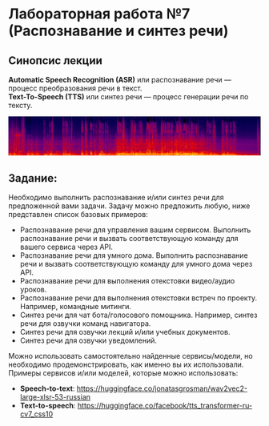 # Лабораторная работа №7 (Распознавание и синтез речи)

## Синопсис лекции

**Automatic Speech Recognition (ASR)** или распознавание речи — процесс преобразования речи в текст.  
**Text-To-Speech (TTS)** или синтез речи — процесс генерации речи по тексту.

![ASR and TTS](task7.png)

## Задание:
Необходимо выполнить распознавание и/или синтез речи для предложенной вами задачи. Задачу можно предложить любую, ниже представлен список базовых примеров: 

* Распознавание речи для управления вашим сервисом. Выполнить распознавание речи и вызвать соответствующую команду для вашего сервиса через API.
* Распознавание речи для умного дома. Выполнить распознавание речи и вызвать соответствующую команду для умного дома через API. 
* Распознавание речи для выполнения отекстовки видео/аудио уроков.
* Распознавание речи для выполнения отекстовки встреч по проекту. Например, командные митинги.
* Синтез речи для чат бота/голосового помощника. Например, синтез речи для озвучки команд навигатора.
* Синтез речи для озвучки лекций и/или учебных документов.
* Синтез речи для озвучки уведомлений.


Можно использовать самостоятельно найденные сервисы/модели, но необходимо продемонстрировать, как именно вы их использовали. Примеры сервисов и/или моделей, которые можно использовать:
* **Speech-to-text**: https://huggingface.co/jonatasgrosman/wav2vec2-large-xlsr-53-russian  
* **Text-to-speech**: https://huggingface.co/facebook/tts_transformer-ru-cv7_css10   
